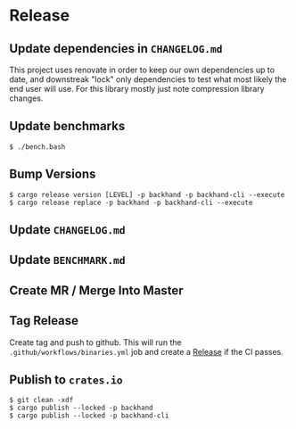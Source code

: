 # Release

## Update dependencies in `CHANGELOG.md`
This project uses renovate in order to keep our own dependencies up to date, and downstreak "lock" only
dependencies to test what most likely the end user will use.
For this library mostly just note compression library changes.

## Update benchmarks
```
$ ./bench.bash
```

## Bump Versions
```
$ cargo release version [LEVEL] -p backhand -p backhand-cli --execute
$ cargo release replace -p backhand -p backhand-cli --execute
```

## Update `CHANGELOG.md`
## Update `BENCHMARK.md`

## Create MR / Merge Into Master

## Tag Release
Create tag and push to github. This will run the `.github/workflows/binaries.yml` job and create
a [Release](https://github.com/wcampbell0x2a/backhand/releases) if the CI passes.

## Publish to `crates.io`
```
$ git clean -xdf
$ cargo publish --locked -p backhand
$ cargo publish --locked -p backhand-cli
````

